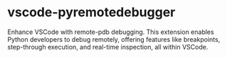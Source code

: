 # vscode-pyremotedebugger
Enhance VSCode with remote-pdb debugging. This extension enables Python developers to debug remotely, offering features like breakpoints, step-through execution, and real-time inspection, all within VSCode.
